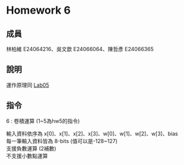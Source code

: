 # Homework 6
## 成員
林柏維 E24064216、吳文歆 E24066064、陳哲彥 E24066365
## 說明  
運作原理同 [Lab05](https://github.com/HainanG/2019_FPGA_Design_Group9/blob/master/Lab05/README.md)  
## 指令  
6 : 卷積運算 (1~5為hw5的指令)  
  
輸入資料依序為 x[0]、x[1]、x[2]、x[3]、w[0]、w[1]、w[2]、w[3]、bias  
每一筆輸入資料皆為 8-bits (值可以是-128~127)  
支援負數運算 (2補數)  
不支援小數點運算  
